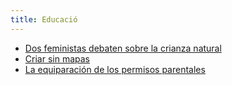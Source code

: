 ```yaml
---
title: Educació
---
```


* [Dos feministas debaten sobre la crianza natural](http://www.pikaramagazine.com/2013/04/dos-feministas-debaten-sobre-la-crianza-natural/)
* [Criar sin mapas](https://www.diagonalperiodico.net/cuerpo/20469-criar-sin-mapas.html)
* [La equiparación de los permisos parentales](https://www.diagonalperiodico.net/global/22272-la-equiparacion-permisos-parentales.html)
